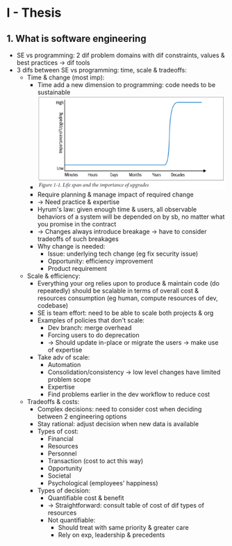 # I - Thesis
## 1. What is software engineering
- SE vs programming: 2 dif problem domains with dif constraints, values & best practices -> dif tools
- 3 difs between SE vs programming: time, scale & tradeoffs:
  - Time & change (most imp):
    - Time add a new dimension to programming: code needs to be sustainable
    - <img src="./resources/1.1.png" alt="drawing" width="500"/>
    - Require planning & manage impact of required change
    - -> Need practice & expertise
    - Hyrum's law: given enough time & users, all observable behaviors of a system will be depended on by sb, no matter what you promise in the contract
    - -> Changes always introduce breakage -> have to consider tradeoffs of such breakages
    - Why change is needed:
      - Issue: underlying tech change (eg fix security issue)
      - Opportunity: efficiency improvement
      - Product requirement
  - Scale & efficiency:
    - Everything your org relies upon to produce & maintain code (do repeatedly) should be scalable in terms of overall cost & resources consumption
      (eg human, compute resources of dev, codebase)
    - SE is team effort: need to be able to scale both projects & org
    - Examples of policies that don't scale:
      - Dev branch: merge overhead
      - Forcing users to do deprecation
      - -> Should update in-place or migrate the users -> make use of expertise
    - Take adv of scale:
      - Automation
      - Consolidation/consistency -> low level changes have limited problem scope
      - Expertise
      - Find problems earlier in the dev workflow to reduce cost
  - Tradeoffs & costs:
    - Complex decisions: need to consider cost when deciding between 2 engineering options
    - Stay rational: adjust decision when new data is available
    - Types of cost:
      - Financial
      - Resources
      - Personnel
      - Transaction (cost to act this way)
      - Opportunity
      - Societal
      - Psychological (employees' happiness)
    - Types of decision:
      - Quantifiable cost & benefit
      - -> Straightforward: consult table of cost of dif types of resources
      - Not quantifiable:
        - Should treat with same priority & greater care
        - Rely on exp, leadership & precedents